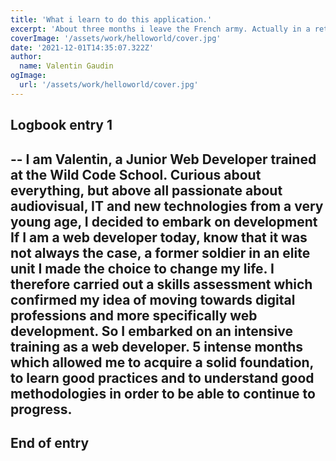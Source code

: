```yaml
---
title: 'What i learn to do this application.'
excerpt: 'About three months i leave the French army. Actually in a retraining from the army to web development. This is about how i lunch this website'
coverImage: '/assets/work/helloworld/cover.jpg'
date: '2021-12-01T14:35:07.322Z'
author:
  name: Valentin Gaudin
ogImage:
  url: '/assets/work/helloworld/cover.jpg'
---
```

## Logbook entry 1
--
I am Valentin, a Junior Web Developer trained at the Wild Code School.
Curious about everything, but above all passionate about audiovisual, IT and new technologies from a very young age, I decided to embark on development
If I am a web developer today, know that it was not always the case, a former soldier in an elite unit I made the choice to change my life.
I therefore carried out a skills assessment which confirmed my idea of ​​moving towards digital professions and more specifically web development. So I embarked on an intensive training as a web developer. 5 intense months which allowed me to acquire a solid foundation, to learn good practices and to understand good methodologies in order to be able to continue to progress.
--
## End of entry